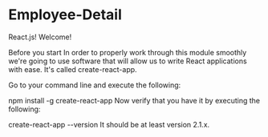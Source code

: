 # Employee-Detail
React.js!
Welcome!

Before you start
In order to properly work through this module smoothly we're going to use software that will allow us to write React applications with ease. It's called create-react-app.

Go to your command line and execute the following:

npm install -g create-react-app
Now verify that you have it by executing the following:

create-react-app --version
It should be at least version 2.1.x.

